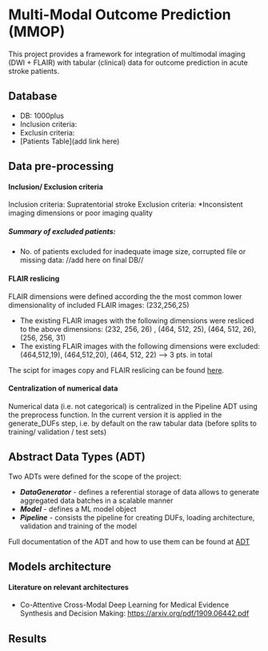 # Multi-Modal Outcome Prediction (MMOP)

This project provides a framework for integration of multimodal imaging (DWI + FLAIR) with tabular (clinical) data for outcome prediction in acute stroke patients.

## Database

* DB: 1000plus
* Inclusion criteria:
* Exclusin criteria:
* [Patients Table](add link here)

## Data pre-processing

#### Inclusion/ Exclusion criteria
Inclusion criteria: Supratentorial stroke 
Exclusion criteria: *Inconsistent imaging dimensions or poor imaging quality

##### Summary of excluded patients:
* No. of patients excluded for inadequate image size, corrupted file or missing data: //add here on final DB//

#### FLAIR reslicing
FLAIR dimensions were defined according the the most common lower dimensionality of included FLAIR images: (232,256,25)

* The existing FLAIR images with the following dimensions were resliced to the above dimensions: (232, 256, 26) , (464, 512, 25), (464, 512, 26), (256, 256, 31)
* The existing FLAIR images with the following dimensions were excluded: (464,512,19), (464,512,20), (464, 512, 22) --> 3 pts. in total

The scipt for images copy and FLAIR reslicing can be found [here](https://git2.brainsurety.com/machine-learning/mmop/blob/master/Data_Preprocessing/Image_pre_processing.ipynb).

#### Centralization of numerical data
Numerical data (i.e. not categorical) is centralized in the Pipeline ADT using the preprocess function. 
In the current version it is applied in the generate_DUFs step, i.e. by default on the raw tabular data (before splits to training/ validation / test sets)


## Abstract Data Types (ADT)
Two ADTs were defined for the scope of the project:
* __*DataGenerator*__ - defines a referential storage of data allows to generate aggregated data batches in a scalable manner
* __*Model*__ - defines a ML model object
*  __*Pipeline*__ - consists the pipeline for creating DUFs, loading architecture, validation and training of the model

Full documentation of the ADT and how to use them can be found at [ADT](https://git2.brainsurety.com/machine-learning/mmop/tree/master/ADT)


## Models architecture

#### Literature on relevant architectures
* Co-Attentive Cross-Modal Deep Learning for Medical Evidence Synthesis and Decision Making: https://arxiv.org/pdf/1909.06442.pdf


## Results

